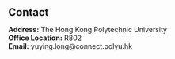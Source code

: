 <h1 id="contact"></h1>

<h2 style="margin: 60px 0px 10px;">Contact</h2>

<p><strong>Address:</strong> The Hong Kong Polytechnic University
<br />
<strong>Office Location:</strong> R802
<br />
<strong>Email:</strong> <email>yuying.long@connect.polyu.hk</email>
